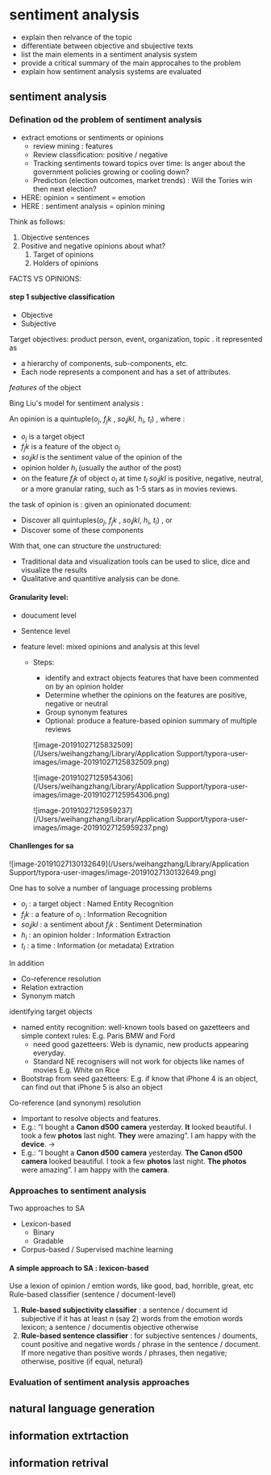# sentiment analysis

- explain then relvance of the topic
- differentiate between objective and sbujective texts
- list the main elements in a sentiment analysis system
- provide a critical summary of the main approcahes to the problem
- explain how sentiment analysis systems are evaluated

## sentiment analysis

### Defination od the problem of sentiment analysis 

- extract emotions or sentiments or opinions 
  - review mining : features
  - Review classification: positive / negative
  - Tracking sentiments toward topics over time: Is anger about the government policies growing or cooling down?
  - Prediction (election outcomes, market trends) : Will the Tories win then next election?
- HERE: opinion = sentiment = emotion
- HERE : sentiment analysis = opinion mining

Think as follows: 

1. Objective sentences
2. Positive and negative opinions about what?
   1. Target of opinions
   2. Holders of opinions

FACTS VS OPINIONS:

#### step 1 subjective classification 

- Objective
- Subjective

Target objectives: product person, event, organization, topic . it represented as 

- a hierarchy of components, sub-components, etc.
- Each node represents a component and has a set of attributes.

*features* of the object

Bing Liu's model for sentiment analysis : 

An opinion is a quintuple($o_j$, $f_jk$ , $so_ijkl$, $h_i$, $t_l$) , where : 

- $o_j$ is a target object
- $f_jk$ is a feature of the object $o_j$
- $so_ijkl$ is the sentiment value of the opinion of the 
- opinion holder $h_i$ (usually the author of the post)
- on the feature $f_jk$ of object $o_j$ at time $t_l$
$so_ijkl$ is positive, negative, neutral, or a more granular rating, such as 1-5 stars as in movies reviews.

the task of opinion is : given an opinionated document:

- Discover all quintuples($o_j$, $f_jk$ , $so_ijkl$, $h_i$, $t_l$) , or 
- Discover some of these components

With that, one can structure the unstructured:

- Traditional data and visualization tools can be used to slice, dice and visualize the results
- Qualitative and quantitive analysis can be done.

#### Granularity level:

- doucument level

- Sentence level

- feature level: mixed opinions and analysis at this level 

  - Steps:

    - identify and extract objects features that have been commented on by an opinion holder
    - Determine whether the opinions on the features are positive, negative or neutral
    - Group synonym features
    - Optional: produce a feature-based opinion summary of multiple reviews

    ![image-20191027125832509](/Users/weihangzhang/Library/Application Support/typora-user-images/image-20191027125832509.png)

    ![image-20191027125954306](/Users/weihangzhang/Library/Application Support/typora-user-images/image-20191027125954306.png)

    ![image-20191027125959237](/Users/weihangzhang/Library/Application Support/typora-user-images/image-20191027125959237.png)

    

    

#### Chanllenges for sa

![image-20191027130132649](/Users/weihangzhang/Library/Application Support/typora-user-images/image-20191027130132649.png)

One has to solve a number of language processing problems

- $o_j$ : a target object : Named Entity Recognition 
- $f_jk$ : a feature of $o_j$ : Information Recognition
- $so_ijkl$ : a sentiment about $f_jk$ : Sentiment Determination
- $h_i$ : an opinion holder : Information Extraction
- $t_l$ : a time : Information (or metadata) Extration 

In addition

- Co-reference resolution
- Relation extraction
- Synonym match

identifying target objects

- named entity recognition: well-known tools based on gazetteers and simple context rules: E.g. Paris BMW and Ford
  - need good gazetteers: Web is dynamic, new products appearing everyday.
  - Standard NE recognisers will not work for objects like names of movies E.g. White on Rice
- Bootstrap from seed gazetteers: E.g. if know that iPhone 4 is an object, can find out that iPhone 5 is also an object

Co-reference (and synonym) resolution
- Important to resolve objects and features. 
- E.g.: “I bought a **Canon d500** **camera** yesterday. **It** looked beautiful. I took a few **photos** last night. **They** were amazing”. I am happy with the **device**.
   → 
- E.g.: “I bought a **Canon d500** **camera** yesterday. **The Canon d500** **camera** looked beautiful. I took a few **photos** last night. **The photos** were amazing”. I am happy with the **camera**.



### Approaches to sentiment analysis

Two approaches to SA

- Lexicon-based
  - Binary
  - Gradable
- Corpus-based / Supervised machine learning

#### A simple approach to SA : lexicon-based

Use a lexion of opinion / emtion words, like good, bad, horrible, great, etc
Rule-based classifier (sentence / document-level)
1. **Rule-based subjectivity classifier** : a sentence / document id subjective if it has at least *n* (say 2) words from the emotion words lexicon; a sentence / documentis objective otherwise
2. **Rule-based sentence classifier** : for subjective sentences / douments, count positive and negative words / phrase in the sentence / document. If more negative than positive words / phrases, then negative; otherwise, positive (if equal, netural)

### Evaluation of sentiment analysis approaches



## natural language generation

## information extrtaction

## information retrival

